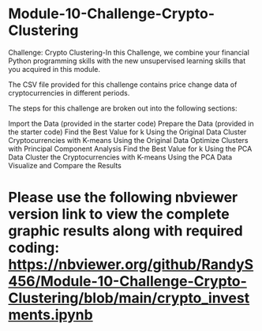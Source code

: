 # Module-10-Challenge-Crypto-Clustering
Challenge: Crypto Clustering-In this Challenge, we combine your financial Python programming skills with the new unsupervised learning skills that you acquired in this module.

The CSV file provided for this challenge contains price change data of cryptocurrencies in different periods.

The steps for this challenge are broken out into the following sections:

Import the Data (provided in the starter code)
Prepare the Data (provided in the starter code)
Find the Best Value for k Using the Original Data
Cluster Cryptocurrencies with K-means Using the Original Data
Optimize Clusters with Principal Component Analysis
Find the Best Value for k Using the PCA Data
Cluster the Cryptocurrencies with K-means Using the PCA Data
Visualize and Compare the Results


# Please use the following nbviewer version link to view the complete graphic results along with required coding: https://nbviewer.org/github/RandyS456/Module-10-Challenge-Crypto-Clustering/blob/main/crypto_investments.ipynb
